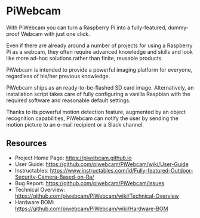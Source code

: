 # PiWebcam

With PiWebcam you can turn a Raspberry Pi into a fully-featured, dummy-proof Webcam with just one click.

Even if there are already around a number of projects for using a Raspberry Pi as a webcam, they often require advanced knowledge and skills and look like more ad-hoc solutions rather than finite, reusable products.

PiWebcam is intended to provide a powerful imaging platform for everyone, regardless of his/her previous knowledge.

PiWebcam ships as an ready-to-be-flashed SD card image. Alternatively, an installation script takes care of fully configuring a vanilla Raspbian with the required software and reasonable default settings.

Thanks to its powerful motion detection feature, augmented by an object recognition capabilities, PiWebcam can notify the user by sending the motion picture to an e-mail recipient or a Slack channel.

## Resources

* Project Home Page: <https://piwebcam.github.io>
* User Guide: <https://github.com/piwebcam/PiWebcam/wiki/User-Guide>
* Instructables: <https://www.instructables.com/id/Fully-featured-Outdoor-Security-Camera-Based-on-Ra/>
* Bug Report: <https://github.com/piwebcam/PiWebcam/issues>
* Technical Overview: <https://github.com/piwebcam/PiWebcam/wiki/Technical-Overview>
* Hardware BOM: <https://github.com/piwebcam/PiWebcam/wiki/Hardware-BOM>
